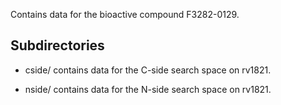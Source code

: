 Contains data for the bioactive compound F3282-0129.

## Subdirectories

- cside/ contains data for the C-side search space on rv1821.

- nside/ contains data for the N-side search space on rv1821.

